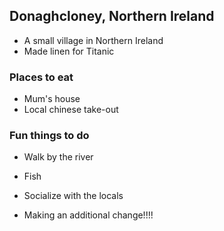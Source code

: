 ## Donaghcloney, Northern Ireland

- A small village in Northern Ireland
- Made linen for Titanic

### Places to eat

- Mum's house
- Local chinese take-out

### Fun things to do

- Walk by the river
- Fish
- Socialize with the locals

- Making an additional change!!!!
